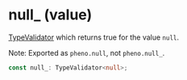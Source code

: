 <!-- INPUT:
/**
 * {@link TypeValidator} which returns true for the value `null`.
 *
 * Note: Exported as `pheno.null`, not `pheno.null_`.
 */
declare const null_: TypeValidator<null>;
export { null_ as null };

-->
# null\_ (value)

[TypeValidator](#) which returns true for the value `null`.

Note: Exported as `pheno.null`, not `pheno.null_`.

```ts
const null_: TypeValidator<null>;
```

<!-- OUTPUT.frontmatter:
null
-->
<!-- OUTPUT.warnings:
[
  "No link URL provided for \"TypeValidator\"; falling back to \"#\""
]
-->
